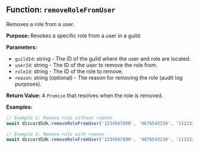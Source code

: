 ## Function: `removeRoleFromUser`

Removes a role from a user.

**Purpose:**
Revokes a specific role from a user in a guild.

**Parameters:**
- `guildId`: string - The ID of the guild where the user and role are located.
- `userId`: string - The ID of the user to remove the role from.
- `roleId`: string - The ID of the role to remove.
- `reason`: string (optional) - The reason for removing the role (audit log purposes).

**Return Value:**
A `Promise` that resolves when the role is removed.

**Examples:**
```typescript
// Example 1: Remove role without reason
await discordSdk.removeRoleFromUser('1234567890', '9876543210', '1122334455');

// Example 2: Remove role with reason
await discordSdk.removeRoleFromUser('1234567890', '9876543210', '1122334455', 'Revoked moderator status');
```